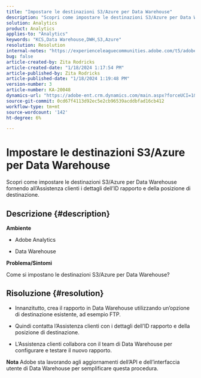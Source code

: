 ```yaml
---
title: "Impostare le destinazioni S3/Azure per Data Warehouse"
description: "Scopri come impostare le destinazioni S3/Azure per Data Warehouse."
solution: Analytics
product: Analytics
applies-to: "Analytics"
keywords: "KCS,Data Warehouse,DWH,S3,Azure"
resolution: Resolution
internal-notes: "https://experienceleaguecommunities.adobe.com/t5/adobe-analytics-ideas/amazon-s3-support-for-data-warehouse/idi-p/341037  Azure example: https://jira.corp.adobe.com/browse/AN-259530  S3 example: https://jira.corp.adobe.com/browse/AN-294769"
bug: false
article-created-by: Zita Rodricks
article-created-date: "1/18/2024 1:17:54 PM"
article-published-by: Zita Rodricks
article-published-date: "1/18/2024 1:19:48 PM"
version-number: 3
article-number: KA-20048
dynamics-url: "https://adobe-ent.crm.dynamics.com/main.aspx?forceUCI=1&pagetype=entityrecord&etn=knowledgearticle&id=cf6b0afa-03b6-ee11-a569-6045bd0065f9"
source-git-commit: 0cd67f4113d92ec5e2cb96539acddbfad16cb412
workflow-type: tm+mt
source-wordcount: '142'
ht-degree: 6%

---
```


# Impostare le destinazioni S3/Azure per Data Warehouse


Scopri come impostare le destinazioni S3/Azure per Data Warehouse fornendo all’Assistenza clienti i dettagli dell’ID rapporto e della posizione di destinazione.

## Descrizione {#description}


<b>Ambiente</b>

- Adobe Analytics

- Data Warehouse 

<b>Problema/Sintomi</b>

Come si impostano le destinazioni S3/Azure per Data Warehouse?


## Risoluzione {#resolution}


- Innanzitutto, crea il rapporto in Data Warehouse utilizzando un’opzione di destinazione esistente, ad esempio FTP.

- Quindi contatta l’Assistenza clienti con i dettagli dell’ID rapporto e della posizione di destinazione.

- L’Assistenza clienti collabora con il team di Data Warehouse per configurare e testare il nuovo rapporto.

<b>Nota</b>
Adobe sta lavorando agli aggiornamenti dell’API e dell’interfaccia utente di Data Warehouse per semplificare questa procedura.

